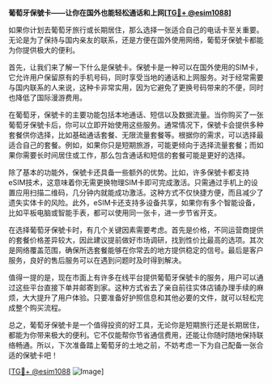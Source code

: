 **葡萄牙保號卡——让你在国外也能轻松通话和上网[[TG💪+ @esim1088](https://t.me/s/esim1088)]**

如果你计划去葡萄牙旅行或长期居住，那么选择一张适合自己的电话卡至关重要。无论是为了保持与国内亲友的联系，还是方便在国外使用网络，葡萄牙保號卡都能为你提供极大的便利。

首先，让我们来了解一下什么是保號卡。保號卡是一种可以在国外使用的SIM卡，它允许用户保留原有的手机号码，同时享受当地的通话和上网服务。对于经常需要与国内联系的人来说，这种卡非常实用，因为它避免了更换号码带来的不便，同时也降低了国际漫游费用。

在葡萄牙，保號卡的主要功能包括本地通话、短信以及数据流量。当你购买了一张葡萄牙保號卡后，你可以立即开始使用这些服务。通常情况下，保號卡会提供多种套餐供你选择，比如基础通话套餐、无限流量套餐等。根据你的需求，可以选择最适合自己的套餐。例如，如果你只是短期旅游，可能更倾向于选择流量套餐；而如果你需要长时间居住或工作，那么包含通话和短信的套餐可能是更好的选择。

除了基本的功能外，保號卡还具备一些额外的优势。比如，许多保號卡都支持eSIM技术，这意味着你无需更换物理SIM卡即可完成激活。只需通过手机上的设置应用扫描二维码，几分钟内就能成功激活。这种方式不仅快捷方便，而且减少了遗失实体卡的风险。此外，eSIM卡还支持多设备共享，如果你有多个智能设备，比如平板电脑或智能手表，都可以使用同一张卡，进一步节省开支。

在选择葡萄牙保號卡时，有几个关键因素需要考虑。首先是价格，不同运营商提供的套餐价格差异较大，因此建议提前做好市场调研，找到性价比最高的选项。其次是网络覆盖范围，确保所选套餐能够在你常去的地方提供稳定的信号。最后是客户服务，良好的售后服务可以在遇到问题时及时得到解决。

值得一提的是，现在市面上有许多在线平台提供葡萄牙保號卡的服务，用户可以通过这些平台直接下单并邮寄到家。这种方式省去了亲自前往实体店铺办理手续的麻烦，大大提升了用户体验。只要准备好护照信息和其他必要的文件，就可以轻松完成整个购买流程。

总之，葡萄牙保號卡是一个值得投资的好工具，无论你是短期旅行还是长期居住，都能为你带来极大的便利。它不仅能帮你节省通信费用，还能让你随时随地保持联络畅通。所以，下次准备踏上葡萄牙的土地之前，不妨考虑一下为自己配备一张合适的保號卡吧！

[[TG💪+ @esim1088](https://t.me/s/esim1088) ![Image](https://i.postimg.cc/4NQfJmqS/Snipaste-2025-05-13-00-14-12.png)]